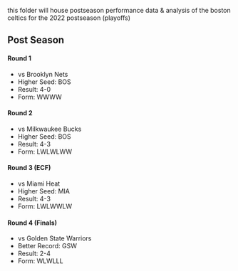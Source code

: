 this folder will house postseason performance data & analysis of the boston celtics for the 2022 postseason (playoffs)

## Post Season

#### Round 1
- vs Brooklyn Nets
- Higher Seed: BOS
- Result: 4-0
- Form: WWWW

#### Round 2
- vs Milkwaukee Bucks
- Higher Seed: BOS
- Result: 4-3
- Form: LWLWLWW

#### Round 3 (ECF)
- vs Miami Heat
- Higher Seed: MIA
- Result: 4-3
- Form: LWLWWLW

#### Round 4 (Finals)
- vs Golden State Warriors
- Better Record: GSW
- Result: 2-4
- Form: WLWLLL
